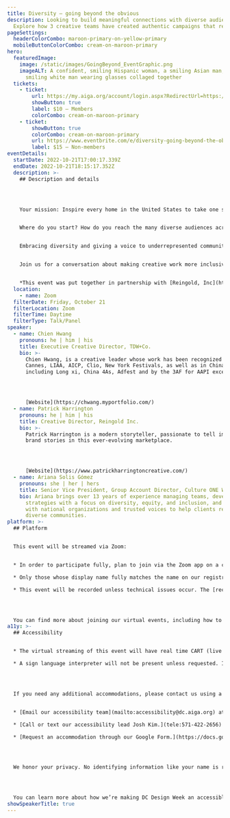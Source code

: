 ```yaml
---
title: Diversity — going beyond the obvious
description: Looking to build meaningful connections with diverse audiences?
  Explore how 3 creative teams have created authentic campaigns that resonate.
pageSettings:
  headerColorCombo: maroon-primary-on-yellow-primary
  mobileButtonColorCombo: cream-on-maroon-primary
hero:
  featuredImage:
    image: /static/images/GoingBeyond_EventGraphic.png
    imageALT: A confident, smiling Hispanic woman, a smiling Asian man, and a
      smiling white man wearing glasses collaged together
  tickets:
    - ticket:
        url: https://my.aiga.org/account/login.aspx?RedirectUrl=https://ikit.aiga.org/ikit_national_util/ikit-national-util-sso-redirect/?state=https%3A%2F%2Fdc.aiga.org%2Fevent%2Fdiversity-going-beyond-the-obvious%2F%3Fredirect_source%3Deventbrite_register
        showButton: true
        label: $10 — Members
        colorCombo: cream-on-maroon-primary
    - ticket:
        showButton: true
        colorCombo: cream-on-maroon-primary
        url: https://www.eventbrite.com/e/diversity-going-beyond-the-obvious-tickets-425546861117?discount=6330a83b370d0
        label: $15 — Non-members
eventDetails:
  startDate: 2022-10-21T17:00:17.339Z
  endDate: 2022-10-21T18:15:17.352Z
  description: >-
    ## Description and details




    Your mission: Inspire every home in the United States to take one single action.


    Where do you start? How do you reach the many diverse audiences across the country? That was the challenge for the creative partners from [Reingold](http://www.reingold.com), [Culture ONE World](http://www.cultureoneworld.com), and [TDW+Co](https://www.tdwandco.com/). in the months and years leading up to the 2020 Census.


    Embracing diversity and giving a voice to underrepresented communities is a goal for many creative professionals. Translating those aspirations into meaningful connections can sometimes be a challenge. The work to inspire millions of Americans to respond to the decennial census — as well as other creative campaigns — has provided actionable insights for creating such connections.


    Join us for a conversation about making creative work more inclusive and relevant to diverse audiences. As a creative community, pushing beyond the obvious can help us all grow — and find an authentic voice.


    *T﻿his event was put together in partnership with [Reingold, Inc](http://www.reingold.com). with support from [Culture ONE World](http://www.cultureoneworld.com) and [TDW+Co](https://www.tdwandco.com/)*
  location:
    - name: Zoom
  filterDate: Friday, October 21
  filterLocation: Zoom
  filterTime: Daytime
  filterType: Talk/Panel
speaker:
  - name: Chien Hwang
    pronouns: he | him | his
    title: Executive Creative Director, TDW+Co.
    bio: >-
      Chien Hwang, is a creative leader whose work has been recognized by
      Cannes, LIAA, AICP, Clio, New York Festivals, as well as in China
      including Long xi, China 4As, Adfest and by the 3AF for AAPI excellence.




      [Website](https://chwang.myportfolio.com/)
  - name: Patrick Harrington
    pronouns: he | him | his
    title: Creative Director, Reingold Inc.
    bio: >-
      Patrick Harrington is a modern storyteller, passionate to tell impactful
      brand stories in this ever-evolving marketplace.




      [Website](https://www.patrickharringtoncreative.com/)
  - name: Ariana Solis Gómez
    pronouns: she | her | hers
    title: Senior Vice President, Group Account Director, Culture ONE World
    bio: Ariana brings over 13 years of experience managing teams, developing
      strategies with a focus on diversity, equity, and inclusion, and working
      with national organizations and trusted voices to help clients reach
      diverse communities.
platform: >-
  ## Platform


  This event will be streamed via Zoom:


  * In order to participate fully, plan to join via the Zoom app on a computer, tablet, or mobile device with enough bandwidth to support viewing video.

  * Only those whose display name fully matches the name on our registration list will be admitted from the waiting room, to ensure only those who have registered for the event are able to attend — and to create space for intimate conversations.

  * This event will be recorded unless technical issues occur. The [recordings will be shared in the AIGA DC recordings archive](https://dc.aiga.org/introducing-the-aiga-dc-event-recordings-archive/) for AIGA members to rewatch or catch up on at a later date. If you’re not an AIGA Member, you can register for a membership on [the AIGA Membership website.](https://www.aiga.org/membership-community/aiga-membership/)




  You can find more about joining our virtual events, including how to connect, directions to troubleshoot, and information about our refund policy in our [FAQ](/faq/).
a11y: >-
  ## Accessibility


  * The virtual streaming of this event will have real time CART (live captioning) services and transcriptions provided by Verbit.

  * A sign language interpreter will not be present unless requested. If requested, we will do our best to employ a sign language interpreter for the event.




  If you need any additional accommodations, please contact us using a method that works best for you:


  * [Email our accessibility team](mailto:accessibility@dc.aiga.org) at accessibility@dc.aiga.org.

  * [Call or text our accessibility lead Josh Kim.](tele:571-422-2656)

  * [Request an accommodation through our Google Form.](https://docs.google.com/forms/d/e/1FAIpQLSe2l-FrPiSaZxPjIAOUadYn3axaz6SyloV42CWg-HF65TTy1w/viewform)




  We honor your privacy. No identifying information like your name is required to request an accommodation, and all details will be deleted once completed.




  You can learn more about how we’re making DC Design Week an accessible experience by visiting our [accessibility statement](/accessibility/).
showSpeakerTitle: true
---
```

